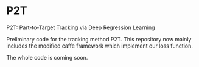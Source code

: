 # P2T
P2T: Part-to-Target Tracking via Deep Regression Learning


Preliminary code for the tracking method P2T.
This repository now mainly includes the modified caffe framework which implement our loss function.

The whole code is coming soon.
